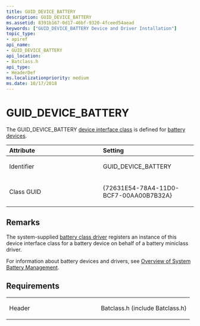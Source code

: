 ```yaml
---
title: GUID_DEVICE_BATTERY
description: GUID_DEVICE_BATTERY
ms.assetid: 8391b167-0d17-46bf-9320-4fceed54aead
keywords: ["GUID_DEVICE_BATTERY Device and Driver Installation"]
topic_type:
- apiref
api_name:
- GUID_DEVICE_BATTERY
api_location:
- Batclass.h
api_type:
- HeaderDef
ms.localizationpriority: medium
ms.date: 10/17/2018
---
```


# GUID_DEVICE_BATTERY


The GUID_DEVICE_BATTERY [device interface class](https://docs.microsoft.com/windows-hardware/drivers/install/device-interface-classes) is defined for [battery devices](https://docs.microsoft.com/windows-hardware/drivers/battery/index).

<table>
<colgroup>
<col width="50%" />
<col width="50%" />
</colgroup>
<thead>
<tr class="header">
<th align="left">Attribute</th>
<th align="left">Setting</th>
</tr>
</thead>
<tbody>
<tr class="odd">
<td align="left"><p>Identifier</p></td>
<td align="left"><p>GUID_DEVICE_BATTERY</p></td>
</tr>
<tr class="even">
<td align="left"><p>Class GUID</p></td>
<td align="left"><p>{72631E54-78A4-11D0-BCF7-00AA00B7B32A}</p></td>
</tr>
</tbody>
</table>

 

Remarks
-------

The system-supplied [battery class driver](https://docs.microsoft.com/windows-hardware/drivers/battery/battery-class-driver-functionality) registers an instance of this device interface class for a battery device on behalf of a battery miniclass driver.

For information about battery devices and drivers, see [Overview of System Battery Management](https://docs.microsoft.com/windows-hardware/drivers/battery/overview-of-system-battery-management).

Requirements
------------

<table>
<colgroup>
<col width="50%" />
<col width="50%" />
</colgroup>
<tbody>
<tr class="odd">
<td align="left"><p>Header</p></td>
<td align="left">Batclass.h (include Batclass.h)</td>
</tr>
</tbody>
</table>

 

 





